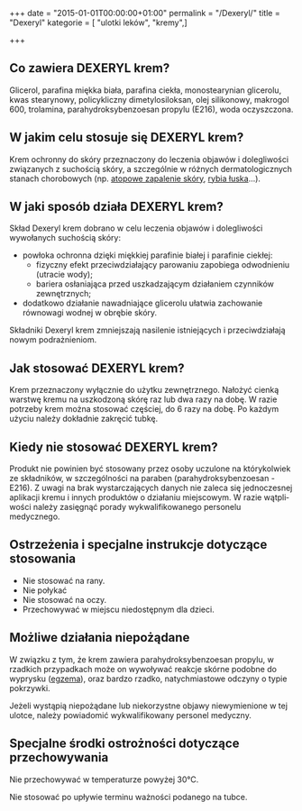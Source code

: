 +++
date = "2015-01-01T00:00:00+01:00"
permalink = "/Dexeryl/"
title = "Dexeryl"
kategorie = [ "ulotki leków", "kremy",]

+++

Co zawiera DEXERYL krem?
------------------------

Glicerol, parafina miękka biała, parafina ciekła, monostearynian glicerolu, kwas stearynowy, policykliczny dimetylosiloksan, olej sili­konowy, makrogol 600, trolamina, parahydroksybenzoesan propylu (E216), woda oczyszczona.

W jakim celu stosuje się DEXERYL krem?
--------------------------------------

Krem ochronny do skóry przeznaczony do leczenia objawów i dole­gliwości związanych z suchością skóry, a szczególnie w różnych der­matologicznych stanach chorobowych (np. [atopowe zapalenie skóry](/atopedia/atopowe_zapalenie_skóry "wikilink"), [rybia łuska](/atopedia/rybia_łuska "wikilink")...).

W jaki sposób działa DEXERYL krem?
----------------------------------

Skład Dexeryl krem dobrano w celu leczenia objawów i dolegliwości wywołanych suchością skóry:

-   powłoka ochronna dzięki miękkiej parafinie białej i parafinie ciekłej:
    -   fizyczny efekt przeciwdziałający parowaniu zapobiega od­wodnieniu (utracie wody);
    -   bariera osłaniająca przed uszkadzającym działaniem czynni­ków zewnętrznych;
-   dodatkowo działanie nawadniające glicerolu ułatwia zachowanie równowagi wodnej w obrębie skóry.

Składniki Dexeryl krem zmniejszają nasilenie istniejących i przeciw­działają nowym podrażnieniom.

Jak stosować DEXERYL krem?
--------------------------

Krem przeznaczony wyłącznie do użytku zewnętrznego. Nałożyć cienką warstwę kremu na uszkodzoną skórę raz lub dwa razy na dobę. W razie potrzeby krem można stosować częściej, do 6 razy na dobę. Po każdym użyciu należy dokładnie zakręcić tubkę.

Kiedy nie stosować DEXERYL krem?
--------------------------------

Produkt nie powinien być stosowany przez osoby uczulone na którykol­wiek ze składników, w szczególności na paraben (parahydroksybenzoesan - E216). Z uwagi na brak wystarczających danych nie zaleca się jednoczesnej aplikacji kremu i innych produktów o działaniu miejscowym. W razie wątpli­wości należy zasięgnąć porady wykwalifikowanego personelu medycznego.

Ostrzeżenia i specjalne instrukcje dotyczące stosowania
-------------------------------------------------------

-   Nie stosować na rany.
-   Nie połykać
-   Nie stosować na oczy.
-   Przechowywać w miejscu niedostępnym dla dzieci.

Możliwe działania niepożądane
-----------------------------

W związku z tym, że krem zawiera parahydroksybenzoesan propylu, w rzadkich przypadkach może on wywoływać reakcje skórne podobne do wyprysku ([egzema](/atopedia/egzema "wikilink")), oraz bardzo rzadko, natychmiastowe odczyny o typie pokrzywki.

Jeżeli wystąpią niepożądane lub niekorzystne objawy niewymienione w tej ulotce, należy powiadomić wykwalifikowany personel medyczny.

Specjalne środki ostrożności dotyczące przechowywania
-----------------------------------------------------

Nie przechowywać w temperaturze powyżej 30°C.

Nie stosować po upływie terminu ważności podanego na tubce.

